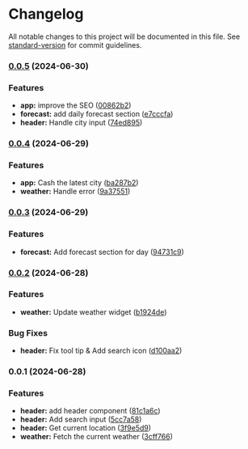 # Changelog

All notable changes to this project will be documented in this file. See [standard-version](https://github.com/conventional-changelog/standard-version) for commit guidelines.

### [0.0.5](https://github.com/shebll/weathterio/compare/v0.0.4...v0.0.5) (2024-06-30)


### Features

* **app:** improve the SEO ([00862b2](https://github.com/shebll/weathterio/commit/00862b2961d52dd1b999ef526bcf0174282e2e8f))
* **forecast:** add daily forecast section ([e7cccfa](https://github.com/shebll/weathterio/commit/e7cccfa195c87fbf5650634ff5bf7b4bc413d891))
* **header:** Handle city input ([74ed895](https://github.com/shebll/weathterio/commit/74ed895e10d07b3068a81af40ebfb7e730d45349))

### [0.0.4](https://github.com/shebll/weathterio/compare/v0.0.3...v0.0.4) (2024-06-29)


### Features

* **app:** Cash the latest city ([ba287b2](https://github.com/shebll/weathterio/commit/ba287b2a246889e85cbf605b37c7ea51b5243458))
* **weather:** Handle error ([9a37551](https://github.com/shebll/weathterio/commit/9a37551c67b572112ab906265e7f1341f70f0705))

### [0.0.3](https://github.com/shebll/weathterio/compare/v0.0.2...v0.0.3) (2024-06-29)


### Features

* **forecast:** Add forecast section for day ([94731c9](https://github.com/shebll/weathterio/commit/94731c960df5dbe39750ed163a3dd9f4474274e9))

### [0.0.2](https://github.com/shebll/weathterio/compare/v0.0.1...v0.0.2) (2024-06-28)


### Features

* **weather:** Update weather widget ([b1924de](https://github.com/shebll/weathterio/commit/b1924de2fd6be16f6c5b2e2eadf4fed28c6e0f93))


### Bug Fixes

* **header:** Fix tool tip & Add search icon ([d100aa2](https://github.com/shebll/weathterio/commit/d100aa2211d45db69b52c794329be5e4e41b103b))

### 0.0.1 (2024-06-28)


### Features

* **header:** add header component ([81c1a6c](https://github.com/shebll/weathterio/commit/81c1a6c3eb63ca4546d9b867dae11dd8e45b86d3))
* **header:** Add search input ([5cc7a58](https://github.com/shebll/weathterio/commit/5cc7a58e7cbc266249a58ba1657fb8bd0308885b))
* **header:** Get current location ([3f9e5d9](https://github.com/shebll/weathterio/commit/3f9e5d9672504b8d8fcb0f1d0574ac34f07cc6be))
* **weather:** Fetch the current weather ([3cff766](https://github.com/shebll/weathterio/commit/3cff7665ba7fda2e719cbd1213fb9d8cf203f724))
